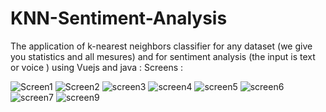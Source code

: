 # KNN-Sentiment-Analysis
The application of k-nearest neighbors classifier for any dataset (we give you statistics and all mesures) and for sentiment analysis (the input is text or voice ) using Vuejs and java :
Screens :

![Screen1](https://github.com/ikhlas1936/KNN-Sentiment-Analysis/assets/129891260/d2ad9b3c-f856-4da4-ac91-28e5d453974c)
![Screen2](https://github.com/ikhlas1936/KNN-Sentiment-Analysis/assets/129891260/53b930eb-57c8-4754-bc6b-df016b152193)
![screen3](https://github.com/ikhlas1936/KNN-Sentiment-Analysis/assets/129891260/637b1476-37d4-43d8-bf45-4735f7313f48)
![screen4](https://github.com/ikhlas1936/KNN-Sentiment-Analysis/assets/129891260/0b167401-3fc3-486a-8406-17d0e22bd233)
![screen5](https://github.com/ikhlas1936/KNN-Sentiment-Analysis/assets/129891260/dd853866-f92e-41f7-b49c-0051ec11c9b2)
![screen6](https://github.com/ikhlas1936/KNN-Sentiment-Analysis/assets/129891260/fa3df7ea-55de-44b5-af06-74ae0bb7940f)
![screen7](https://github.com/ikhlas1936/KNN-Sentiment-Analysis/assets/129891260/ada2cb19-86cc-47b9-9d51-1c9b6e68d60c)
![screen9](https://github.com/ikhlas1936/KNN-Sentiment-Analysis/assets/129891260/4e93c118-e117-481a-af72-974136368598)







